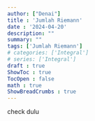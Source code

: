 ```yaml
---
author: ["Denai"]
title : 'Jumlah Riemann'
date : '2024-04-20'
description: ""
summary: ""
tags: ['Jumlah Riemann']
# categories: ['Integral']
# series: ['Integral']
draft : true
ShowToc : true
TocOpen : false
math : true
ShowBreadCrumbs : true
---
```


check dulu
